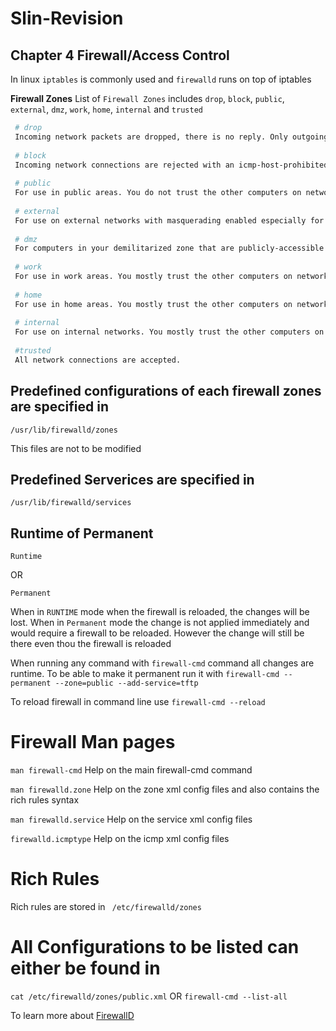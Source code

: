 # Slin-Revision

## Chapter 4 Firewall/Access Control
In linux ``iptables`` is commonly used and ``firewalld`` runs on top of iptables

**Firewall Zones** List of ``Firewall Zones`` includes
``drop``, ``block``, ``public``, ``external``, ``dmz``, ``work``, ``home``, ``internal`` and ``trusted``

```bash
 # drop
 Incoming network packets are dropped, there is no reply. Only outgoing network connections are possible.
 
 # block
 Incoming network connections are rejected with an icmp-host-prohibited message for IPv4 and icmp6-adm-prohibited for IPv6. Only network connections initiated within this system are possible.
 
 # public
 For use in public areas. You do not trust the other computers on networks to not harm your computer. Only selected incoming connections are accepted.
 
 # external
 For use on external networks with masquerading enabled especially for routers. You do not trust the other computers on networks to not harm your computer. Only selected incoming connections are accepted. Masquerading - addresses of a private network are mapped to and hidden behind a public IP address. This is a form of address translation (NAT).
 
 # dmz
 For computers in your demilitarized zone that are publicly-accessible with limited access to your internal network. Only selected incoming connections are accepted.
 
 # work
 For use in work areas. You mostly trust the other computers on networks to not harm your computer. Only selected incoming connections are accepted.
 
 # home
 For use in home areas. You mostly trust the other computers on networks to not harm your computer. Only selected incoming connections are accepted.
 
 # internal
 For use on internal networks. You mostly trust the other computers on the networks to not harm your computer. Only selected incoming connections are accepted.
 
 #trusted
 All network connections are accepted.
 ```
 
 ## Predefined configurations of each firewall zones are specified in 
 ```
 /usr/lib/firewalld/zones
 ```
 This files are not to be modified
 ## Predefined Serverices are specified in 
 ```
 /usr/lib/firewalld/services
 ```
 
 ## Runtime of Permanent
 ```
 Runtime
 ```
 
 OR 
 
 ```
 Permanent
 ```
 When in `RUNTIME` mode when the firewall is reloaded, the changes will be lost. When in ``Permanent`` mode the change is not applied immediately and would require a firewall to be reloaded. However the change will still be there even thou the firewall is reloaded
 
 When running any command with ``firewall-cmd`` command all changes are runtime. To be able to make it permanent run it with 
 ```firewall-cmd --permanent --zone=public --add-service=tftp```

To reload firewall in command line use
```firewall-cmd --reload```

# Firewall Man pages
```man firewall-cmd```
Help on the main firewall-cmd command

```man firewalld.zone```
Help on the zone xml config files and also contains the rich rules syntax

```man firewalld.service```
Help on the service xml config files

```firewalld.icmptype```
Help on the icmp xml config files

# Rich Rules
Rich rules are stored in 
``` /etc/firewalld/zones```

# All Configurations to be listed can either be found in
```cat /etc/firewalld/zones/public.xml```
OR 
```firewall-cmd --list-all```

To learn more about [FirewallD](https://www.tecmint.com/firewalld-rules-for-centos-7/)
